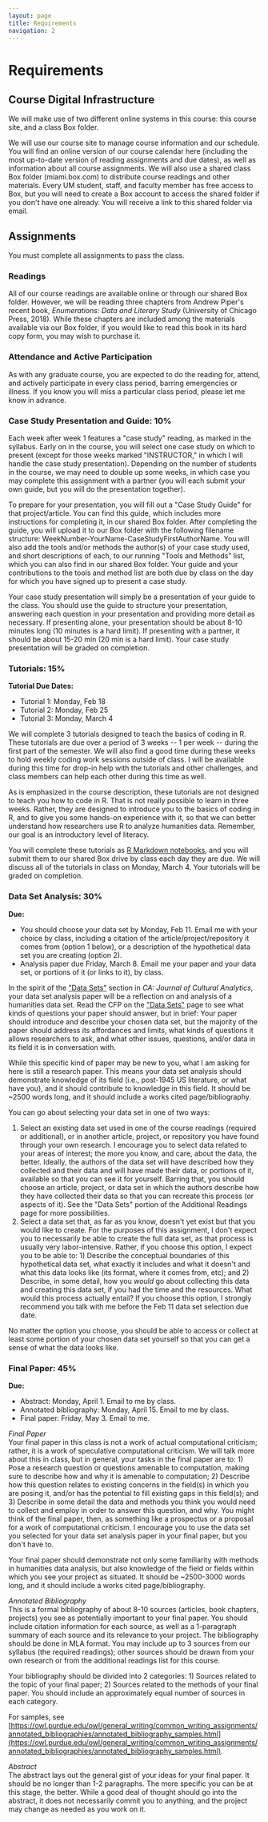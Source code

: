 ```yaml
---
layout: page
title: Requirements
navigation: 2
---
```

# Requirements
## Course Digital Infrastructure
We will make use of two different online systems in this course: this course site, and a class Box folder.

We will use our course site to manage course information and our schedule. You will find an online version of our course calendar here (including the most up-to-date version of reading assignments and due dates), as well as information about all course assignments. We will also use a shared class Box folder (miami.box.com) to distribute course readings and other materials. Every UM student, staff, and faculty member has free access to Box, but you will need to create a Box account to access the shared folder if you don't have one already. You will receive a link to this shared folder via email.

## Assignments
You must complete all assignments to pass the class.

### Readings
All of our course readings are available online or through our shared Box folder. However, we will be reading three chapters from Andrew Piper's recent book, _Enumerations: Data and Literary Study_ (University of Chicago Press, 2018). While these chapters are included among the materials available via our Box folder, if you would like to read this book in its hard copy form, you may wish to purchase it.

### Attendance and Active Participation
As with any graduate course, you are expected to do the reading for, attend, and actively participate in every class period, barring emergencies or illness. If you know you will miss a particular class period, please let me know in advance.

### Case Study Presentation and Guide: 10%
Each week after week 1 features a "case study" reading, as marked in the syllabus. Early on in the course, you will select one case study on which to present (except for those weeks marked "INSTRUCTOR," in which I will handle the case study presentation). Depending on the number of students in the course, we may need to double up some weeks, in which case you may complete this assignment with a partner (you will each submit your own guide, but you will do the presentation together).

To prepare for your presentation, you will fill out a "Case Study Guide" for that project/article. You can find this guide, which includes more instructions for completing it, in our shared Box folder. After completing the guide, you will upload it to our Box folder with the following filename structure: WeekNumber-YourName-CaseStudyFirstAuthorName. You will also add the tools and/or methods the author(s) of your case study used, and short descriptions of each, to our running "Tools and Methods" list, which you can also find in our shared Box folder. Your guide and your contributions to the tools and method list are both due by class on the day for which you have signed up to present a case study.

Your case study presentation will simply be a presentation of your guide to the class. You should use the guide to structure your presentation, answering each question in your presentation and providing more detail as necessary. If presenting alone, your presentation should be about 8-10 minutes long (10 minutes is a hard limit). If presenting with a partner, it should be about 15-20 min (20 min is a hard limit). Your case study presentation will be graded on completion.

### Tutorials: 15%
**Tutorial Due Dates:**
* Tutorial 1: Monday, Feb 18
* Tutorial 2: Monday, Feb 25
* Tutorial 3: Monday, March 4

We will complete 3 tutorials designed to teach the basics of coding in R. These tutorials are due over a period of 3 weeks -- 1 per week -- during the first part of the semester. We will also find a good time during these weeks to hold weekly coding work sessions outside of class. I will be available during this time for drop-in help with the tutorials and other challenges, and class members can help each other during this time as well.

As is emphasized in the course description, these tutorials are not designed to teach you how to code in R. That is not really possible to learn in three weeks. Rather, they are designed to introduce you to the basics of coding in R, and to give you some hands-on experience with it, so that we can better understand how researchers use R to analyze humanities data. Remember, our goal is an introductory level of literacy.

You will complete these tutorials as [R Markdown notebooks](https://bookdown.org/yihui/rmarkdown/notebook.html), and you will submit them to our shared Box drive by class each day they are due. We will discuss all of the tutorials in class on Monday, March 4. Your tutorials will be graded on completion.

### Data Set Analysis: 30%
**Due:**
* You should choose your data set by Monday, Feb 11. Email me with your choice by class, including a citation of the article/project/repository it comes from (option 1 below), or a description of the hypothetical data set you are creating (option 2).
* Analysis paper due Friday, March 8. Email me your paper and your data set, or portions of it (or links to it), by class.

In the spirit of the ["Data Sets"](http://culturalanalytics.org/2017/10/introducing-data-sets-a-new-section/) section in _CA: Journal of Cultural Analytics_, your data set analysis paper will be a reflection on and analysis of a humanities data set. Read the CFP on the ["Data Sets"](http://culturalanalytics.org/2017/10/introducing-data-sets-a-new-section/) page to see what kinds of questions your paper should answer, but in brief: Your paper should introduce and describe your chosen data set, but the majority of the paper should address its affordances and limits, what kinds of questions it allows researchers to ask, and what other issues, questions, and/or data in its field it is in conversation with.

While this specific kind of paper may be new to you, what I am asking for here is still a research paper. This means your data set analysis should demonstrate knowledge of its field (i.e., post-1945 US literature, or what have you), and it should contribute to knowledge in this field. It should be ~2500 words long, and it should include a works cited page/bibliography.

You can go about selecting your data set in one of two ways:
1. Select an existing data set used in one of the course readings (required or additional), or in another article, project, or repository you have found through your own research. I encourage you to select data related to your areas of interest; the more you know, and care, about the data, the better. Ideally, the authors of the data set will have described how they collected and their data and will have made their data, or portions of it, available so that you can see it for yourself. Barring that, you should choose an article, project, or data set in which the authors describe how they have collected their data so that you can recreate this process (or aspects of it). See the "Data Sets" portion of the Additional Readings page for more possibilities.
2. Select a data set that, as far as you know, doesn't yet exist but that you would like to create. For the purposes of this assignment, I don't expect you to necessarily be able to create the full data set, as that process is usually very labor-intensive. Rather, if you choose this option, I expect you to be able to: 1) Describe the conceptual boundaries of this hypothetical data set, what exactly it includes and what it doesn't and what this data looks like (its format, where it comes from, etc); and 2) Describe, in some detail, how you _would_ go about collecting this data and creating this data set, if you had the time and the resources. What would this process actually entail? If you choose this option, I strongly recommend you talk with me before the Feb 11 data set selection due date.

No matter the option you choose, you should be able to access or collect at least some portion of your chosen data set yourself so that you can get a sense of what the data looks like.

### Final Paper: 45%
**Due:**
* Abstract: Monday, April 1. Email to me by class.
* Annotated bibliography: Monday, April 15. Email to me by class.
* Final paper: Friday, May 3. Email to me.

_Final Paper_<br/>
Your final paper in this class is not a work of actual computational criticism; rather, it is a work of speculative computational criticism. We will talk more about this in class, but in general, your tasks in the final paper are to: 1) Pose a research question or questions amenable to computation, making sure to describe how and why it is amenable to computation; 2) Describe how this question relates to existing concerns in the field(s) in which you are posing it, and/or has the potential to fill existing gaps in this field(s); and 3) Describe in some detail the data and methods you think you would need to collect and employ in order to answer this question, and why. You might think of the final paper, then, as something like a prospectus or a proposal for a work of computational criticism. I encourage you to use the data set you selected for your data set analysis paper in your final paper, but you don't have to.

Your final paper should demonstrate not only some familiarity with methods in humanities data analysis, but also knowledge of the field or fields within which you see your project as situated. It should be ~2500-3000 words long, and it should include a works cited page/bibliography.

_Annotated Bibliography_<br/>
This is a formal bibliography of about 8-10 sources (articles, book chapters, projects) you see as potentially important to your final paper. You should include citation information for each source, as well as a 1-paragraph summary of each source and its relevance to your project. The bibliography should be done in MLA format. You may include up to 3 sources from our syllabus (the required readings); other sources should be drawn from your own research or from the additional readings list for this course.

Your bibliography should be divided into 2 categories: 1) Sources related to the topic of your final paper; 2) Sources related to the methods of your final paper. You should include an approximately equal number of sources in each category.

For samples, see [https://owl.purdue.edu/owl/general_writing/common_writing_assignments/annotated_bibliographies/annotated_bibliography_samples.html](https://owl.purdue.edu/owl/general_writing/common_writing_assignments/annotated_bibliographies/annotated_bibliography_samples.html).

_Abstract_<br/>
The abstract lays out the general gist of your ideas for your final paper. It should be no longer than 1-2 paragraphs. The more specific you can be at this stage, the better. While a good deal of thought should go into the abstract, it does not necessarily commit you to anything, and the project may change as needed as you work on it.
